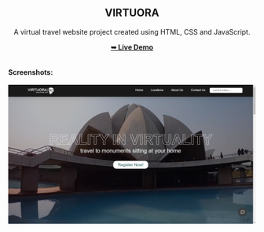 <h2 align="center">VIRTUORA</h2>
<div align="center">
<p>A virtual travel website project created using HTML, CSS and JavaScript.</p>
<a href="https://virtura.vercel.app/"><strong>➥ Live Demo</strong></a>
</div> <br/><br/>
<b>Screenshots:</b> <br/><br/>
<img src="VIRTUORA - Google Chrome 26-02-2024 00_46_41.png"></img>
